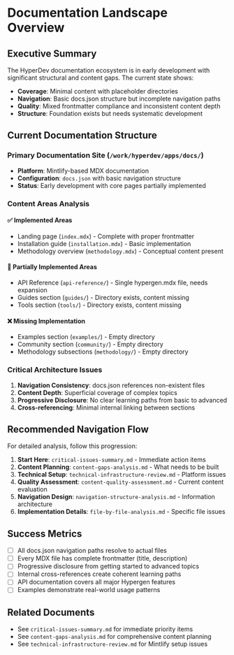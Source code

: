 # Documentation Landscape Overview

## Executive Summary

The HyperDev documentation ecosystem is in early development with significant structural and content gaps. The current state shows:

- **Coverage**: Minimal content with placeholder directories
- **Navigation**: Basic docs.json structure but incomplete navigation paths  
- **Quality**: Mixed frontmatter compliance and inconsistent content depth
- **Structure**: Foundation exists but needs systematic development

## Current Documentation Structure

### Primary Documentation Site (`/work/hyperdev/apps/docs/`)
- **Platform**: Mintlify-based MDX documentation
- **Configuration**: `docs.json` with basic navigation structure
- **Status**: Early development with core pages partially implemented

### Content Areas Analysis

#### ✅ Implemented Areas
- Landing page (`index.mdx`) - Complete with proper frontmatter
- Installation guide (`installation.mdx`) - Basic implementation
- Methodology overview (`methodology.mdx`) - Conceptual content present

#### 🚧 Partially Implemented Areas  
- API Reference (`api-reference/`) - Single hypergen.mdx file, needs expansion
- Guides section (`guides/`) - Directory exists, content missing
- Tools section (`tools/`) - Directory exists, content missing

#### ❌ Missing Implementation
- Examples section (`examples/`) - Empty directory
- Community section (`community/`) - Empty directory  
- Methodology subsections (`methodology/`) - Empty directory

### Critical Architecture Issues

1. **Navigation Consistency**: docs.json references non-existent files
2. **Content Depth**: Superficial coverage of complex topics
3. **Progressive Disclosure**: No clear learning paths from basic to advanced
4. **Cross-referencing**: Minimal internal linking between sections

## Recommended Navigation Flow

For detailed analysis, follow this progression:

1. **Start Here**: `critical-issues-summary.md` - Immediate action items
2. **Content Planning**: `content-gaps-analysis.md` - What needs to be built
3. **Technical Setup**: `technical-infrastructure-review.md` - Platform issues
4. **Quality Assessment**: `content-quality-assessment.md` - Current content evaluation
5. **Navigation Design**: `navigation-structure-analysis.md` - Information architecture
6. **Implementation Details**: `file-by-file-analysis.md` - Specific file issues

## Success Metrics

- [ ] All docs.json navigation paths resolve to actual files
- [ ] Every MDX file has complete frontmatter (title, description)
- [ ] Progressive disclosure from getting started to advanced topics
- [ ] Internal cross-references create coherent learning paths
- [ ] API documentation covers all major Hypergen features
- [ ] Examples demonstrate real-world usage patterns

## Related Documents

- See `critical-issues-summary.md` for immediate priority items
- See `content-gaps-analysis.md` for comprehensive content planning
- See `technical-infrastructure-review.md` for Mintlify setup issues